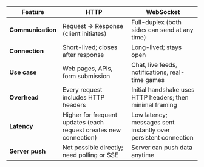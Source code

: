 | Feature           | HTTP                                                              | WebSocket                                                       |
| ----------------- | ----------------------------------------------------------------- | --------------------------------------------------------------- |
| **Communication** | Request → Response (client initiates)                             | Full-duplex (both sides can send at any time)                   |
| **Connection**    | Short-lived; closes after response                                | Long-lived; stays open                                          |
| **Use case**      | Web pages, APIs, form submission                                  | Chat, live feeds, notifications, real-time games                |
| **Overhead**      | Every request includes HTTP headers                               | Initial handshake uses HTTP headers; then minimal framing       |
| **Latency**       | Higher for frequent updates (each request creates new connection) | Low latency; messages sent instantly over persistent connection |
| **Server push**   | Not possible directly; need polling or SSE                        | Server can push data anytime                                    |
